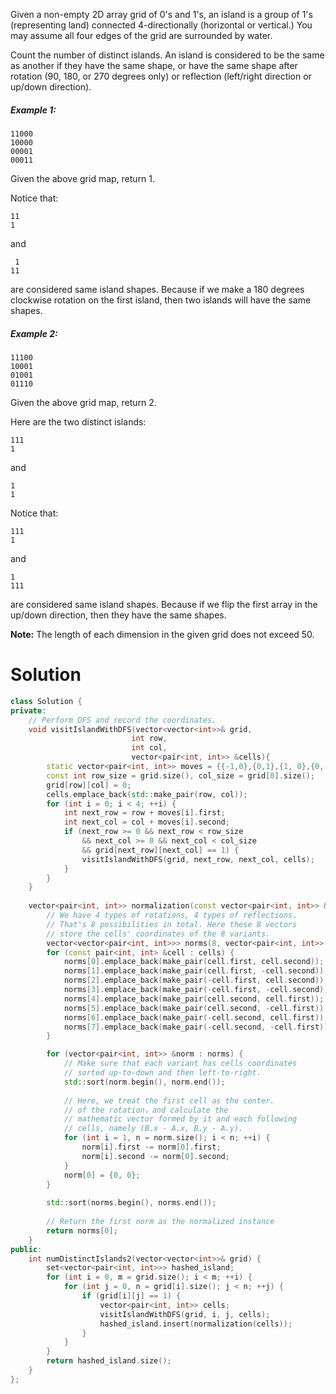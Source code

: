 Given a non-empty 2D array grid of 0's and 1's, an island is a group of 1's (representing land) connected 4-directionally (horizontal or vertical.) You may assume all four edges of the grid are surrounded by water.

Count the number of distinct islands. An island is considered to be the same as another if they have the same shape, or have the same shape after rotation (90, 180, or 270 degrees only) or reflection (left/right direction or up/down direction).

##### Example 1:

```
11000
10000
00001
00011
```

Given the above grid map, return 1. 

Notice that:

```
11
1
```

and

```
 1
11
```

are considered same island shapes. Because if we make a 180 degrees clockwise rotation on the first island, then two islands will have the same shapes.

##### Example 2:

```
11100
10001
01001
01110
```

Given the above grid map, return 2.

Here are the two distinct islands:
```
111
1
```
and
```
1
1
```
Notice that:
```
111
1
```
and
```
1
111
```
are considered same island shapes. Because if we flip the first array in the up/down direction, then they have the same shapes.

__Note:__ The length of each dimension in the given grid does not exceed 50.

# Solution

```cpp
class Solution {
private:
    // Perform DFS and record the coordinates.
    void visitIslandWithDFS(vector<vector<int>>& grid,
                           int row,
                           int col,
                           vector<pair<int, int>> &cells){
        static vector<pair<int, int>> moves = {{-1,0},{0,1},{1, 0},{0,-1}};
        const int row_size = grid.size(), col_size = grid[0].size();
        grid[row][col] = 0;
        cells.emplace_back(std::make_pair(row, col));
        for (int i = 0; i < 4; ++i) {
            int next_row = row + moves[i].first;
            int next_col = col + moves[i].second;
            if (next_row >= 0 && next_row < row_size 
                && next_col >= 0 && next_col < col_size
                && grid[next_row][next_col] == 1) {
                visitIslandWithDFS(grid, next_row, next_col, cells);
            }
        }
    }
    
    vector<pair<int, int>> normalization(const vector<pair<int, int>> &cells) {
        // We have 4 types of rotations, 4 types of reflections.
        // That's 8 possibilities in total. Here these 8 vectors 
        // store the cells' coordinates of the 8 variants.
        vector<vector<pair<int, int>>> norms(8, vector<pair<int, int>>());
        for (const pair<int, int> &cell : cells) {
            norms[0].emplace_back(make_pair(cell.first, cell.second));
            norms[1].emplace_back(make_pair(cell.first, -cell.second));
            norms[2].emplace_back(make_pair(-cell.first, cell.second));
            norms[3].emplace_back(make_pair(-cell.first, -cell.second));
            norms[4].emplace_back(make_pair(cell.second, cell.first));
            norms[5].emplace_back(make_pair(cell.second, -cell.first));
            norms[6].emplace_back(make_pair(-cell.second, cell.first));
            norms[7].emplace_back(make_pair(-cell.second, -cell.first));
        }

        for (vector<pair<int, int>> &norm : norms) {
            // Make sure that each variant has cells coordinates 
            // sorted up-to-down and then left-to-right.
            std::sort(norm.begin(), norm.end());
            
            // Here, we treat the first cell as the center.
            // of the rotation，and calculate the
            // mathematic vector formed by it and each following
            // cells, namely (B.x - A.x, B.y - A.y).
            for (int i = 1, n = norm.size(); i < n; ++i) {
                norm[i].first -= norm[0].first;
                norm[i].second -= norm[0].second;
            }
            norm[0] = {0, 0};
        }
        
        std::sort(norms.begin(), norms.end());
        
        // Return the first norm as the normalized instance
        return norms[0];
    }
public:
    int numDistinctIslands2(vector<vector<int>>& grid) {
        set<vector<pair<int, int>>> hashed_island;
        for (int i = 0, m = grid.size(); i < m; ++i) {
            for (int j = 0, n = grid[i].size(); j < n; ++j) {
                if (grid[i][j] == 1) {
                    vector<pair<int, int>> cells;
                    visitIslandWithDFS(grid, i, j, cells);
                    hashed_island.insert(normalization(cells));
                }
            }
        }
        return hashed_island.size();
    }
};
```
